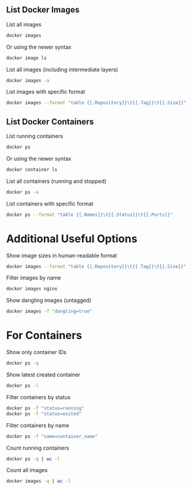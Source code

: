 ## List Docker Images

List all images
```bash
docker images
```

Or using the newer syntax
```bash
docker image ls
```

List all images (including intermediate layers)
```bash
docker images -a
```

List images with specific format
```bash
docker images --format "table {{.Repository}}\t{{.Tag}}\t{{.Size}}"
```

## List Docker Containers

List running containers
```bash
docker ps
```

Or using the newer syntax
```bash
docker container ls
```

List all containers (running and stopped)
```bash
docker ps -a
```

List containers with specific format
```bash
docker ps --format "table {{.Names}}\t{{.Status}}\t{{.Ports}}"
```

# Additional Useful Options

Show image sizes in human-readable format
```bash
docker images --format "table {{.Repository}}\t{{.Tag}}\t{{.Size}}"
```

Filter images by name
```bash
docker images nginx
```

Show dangling images (untagged)
```bash
docker images -f "dangling=true"
```


# For Containers

Show only container IDs
```bash
docker ps -q
```

Show latest created container
```bash
docker ps -l
```

Filter containers by status
```bash
docker ps -f "status=running"
docker ps -f "status=exited"
```

Filter containers by name
```bash
docker ps -f "name=container_name"
```

Count running containers
```bash
docker ps -q | wc -l
```

Count all images
```bash
docker images -q | wc -l
```
